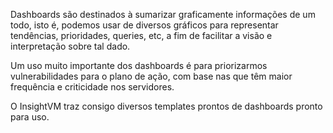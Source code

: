Dashboards são destinados à sumarizar graficamente informações de um todo, isto é, podemos usar de diversos gráficos para representar tendências, prioridades, queries, etc, a fim de facilitar a visão e interpretação sobre tal dado.

Um uso muito importante dos dashboards é para priorizarmos vulnerabilidades para o plano de ação, com base nas que têm maior frequência e criticidade nos servidores.

O InsightVM traz consigo diversos templates prontos de dashboards pronto para uso.

